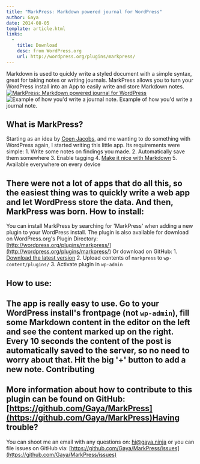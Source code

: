 ```yaml
---
title: "MarkPress: Markdown powered journal for WordPress"
author: Gaya
date: 2014-08-05
template: article.html
links:
  -
    title: Download
    desc: from WordPress.org
    url: http://wordpress.org/plugins/markpress/
---
```

Markdown is used to quickly write a styled document with a simple syntax, great for taking notes or writing journals. MarkPress allows you to turn your WordPress install into an App to easily write and store Markdown notes. [![MarkPress: Markdown powered journal for WordPress](/articles/markpress-markdown-powered-journal-wordpress1.jpg)](http://www.gayadesign.com/diy/markpress-markdown-powered-journal-wordpress/)<span id="more-1474"></span> ![Example of how you'd write a journal note.](/articles/screenshot-1.jpg) Example of how you'd write a journal note.

What is MarkPress?
------------------

 Starting as an idea by [Coen Jacobs](http://coenjacobs.me/), and me wanting to do something with WordPress again, I started writing this little app. Its requirements were simple: 1. Write some notes on findings you made.
2. Automatically save them somewhere
3. Enable tagging
4. [Make it nice with Markdown](http://daringfireball.net/projects/markdown/syntax)
5. Available everywhere on every device

 There were not a lot of apps that do all this, so the easiest thing was to quickly write a web app and let WordPress store the data. And then, MarkPress was born. How to install:
---------------

 You can install MarkPress by searching for 'MarkPress' when adding a new plugin to your WordPress install. The plugin is also available for download on WordPress.org's Plugin Directory: [http://wordpress.org/plugins/markpress/](http://wordpress.org/plugins/markpress/) Or download on GitHub: 1. [Download the latest version](https://github.com/Gaya/MarkPress/releases)
2. Upload contents of `markpress` to `wp-content/plugins/`
3. Activate plugin in `wp-admin`

How to use:
-----------

 The app is really easy to use. Go to your WordPress install's frontpage (not `wp-admin`), fill some Markdown content in the editor on the left and see the content marked up on the right. Every 10 seconds the content of the post is automatically saved to the server, so no need to worry about that. Hit the big '+' button to add a new note. Contributing
------------

 More information about how to contribute to this plugin can be found on GitHub: [https://github.com/Gaya/MarkPress](https://github.com/Gaya/MarkPress)Having trouble?
---------------

 You can shoot me an email with any questions on: [hi@gaya.ninja](mailto:hi@gaya.ninja) or you can file issues on GitHub via: [https://github.com/Gaya/MarkPress/issues](https://github.com/Gaya/MarkPress/issues)